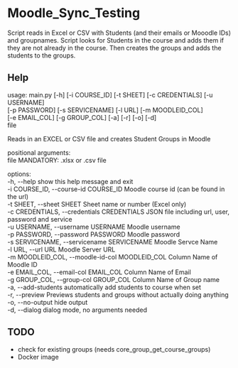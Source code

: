 # Moodle_Sync_Testing
 
Script reads in Excel or CSV with Students (and their emails or Mooodle IDs) and groupnames.
Script looks for Students in the course and adds them if they are not already in the course.
Then creates the groups and adds the students to the groups.

## Help

usage: main.py [-h] [-i COURSE_ID] [-t SHEET] [-c CREDENTIALS] [-u USERNAME]  
               [-p PASSWORD] [-s SERVICENAME] [-l URL] [-m MOODLEID_COL]  
               [-e EMAIL_COL] [-g GROUP_COL] [-a] [-r] [-o] [-d]  
               file  

Reads in an EXCEL or CSV file and creates Student Groups in Moodle  

positional arguments:  
  file                  MANDATORY: .xlsx or .csv file  

options:  
  -h, --help            show this help message and exit  
  -i COURSE_ID, --course-id COURSE_ID
                        Moodle course id (can be found in the url)  
  -t SHEET, --sheet SHEET
                        Sheet name or number (Excel only)  
  -c CREDENTIALS, --credentials CREDENTIALS
                        JSON file including url, user, password and service  
  -u USERNAME, --username USERNAME
                        Moodle username  
  -p PASSWORD, --password PASSWORD
                        Moodle password  
  -s SERVICENAME, --servicename SERVICENAME
                        Moodle Servce Name  
  -l URL, --url URL     Moodle Server URL  
  -m MOODLEID_COL, --moodle-id-col MOODLEID_COL
                        Column Name of Moodle ID  
  -e EMAIL_COL, --email-col EMAIL_COL
                        Column Name of Email  
  -g GROUP_COL, --group-col GROUP_COL
                        Column Name of Group name  
  -a, --add-students    automatically add students to course when set  
  -r, --preview         Previews students and groups without actually doing
                        anything  
  -o, --no-output       hide output  
  -d, --dialog          dialog mode, no arguments needed  



## TODO

- check for existing groups (needs core_group_get_course_groups)
- Docker image
